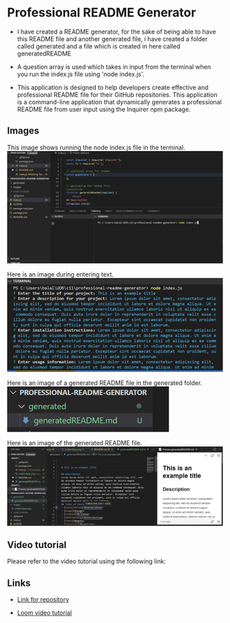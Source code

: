 # Professional README Generator

- I have created a README generator, for the sake of being able to have this README file and another generated file, i have created a folder called generated and a file which is created in here called generatedREADME

- A question array is used which takes in input from the terminal when you run the index.js file using 'node index.js'.

- This application is designed to help developers create effective and professional README file for their GitHub repositories. This application is a command-line application that dynamically generates a professional README file from user input using the Inquirer npm package.

## Images

This image shows running the node index.js file in the terminal.
![terminal-node-indexjs](./images/nodeindexjs.png)

Here is an image during entering text.
![entering-answers-indexjs](./images/terminalenteringanswers.png)

Here is an image of a generated README file in the generated folder.
![generated-README-file](./images/readmeGenerated.png)

Here is an image of the generated README file.
![generated-README-file](./images/readmeGeneratedexample.png)

## Video tutorial

Please refer to the video tutorial using the following link:

## Links

- [Link for repository](https://github.com/balalsaleh/professional-readme-generator)

- [Loom video tutorial](https://www.loom.com/share/c712473186ae4f938bc2fffb18d9ff4e)

